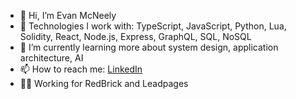 - 👋 Hi, I’m Evan McNeely
- 🔧 Technologies I work with: TypeScript, JavaScript, Python, Lua, Solidity, React, Node.js, Express, GraphQL, SQL, NoSQL
- 🌱 I’m currently learning more about system design, application architecture, AI
- 📫 How to reach me: [LinkedIn](https://www.linkedin.com/in/evanmcneely/)
- 👨‍💻 Working for RedBrick and Leadpages

<!---
evanmcneely/evanmcneely is a ✨ special ✨ repository because its `README.md` (this file) appears on your GitHub profile.
You can click the Preview link to take a look at your changes.
--->
